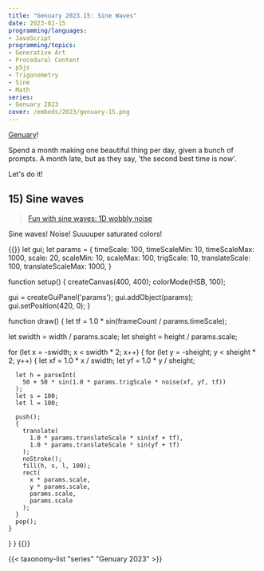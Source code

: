 ```yaml
---
title: "Genuary 2023.15: Sine Waves"
date: 2023-02-15
programming/languages:
- JavaScript
programming/topics:
- Generative Art
- Procedural Content
- p5js
- Trigonometry
- Sine
- Math
series:
- Genuary 2023
cover: /embeds/2023/genuary-15.png
---
```

[Genuary](https://genuary.art/)! 

Spend a month making one beautiful thing per day, given a bunch of prompts. A month late, but as they say, 'the second best time is now'.  

Let's do it!

## 15) Sine waves

> [Fun with sine waves: 1D wobbly noise](https://www.desmos.com/calculator/nhbzwkhij3)

<!--more-->

Sine waves! Noise! Suuuuper saturated colors!

{{<p5js width="600" height="420">}}
let gui;
let params = {
  timeScale: 100, timeScaleMin: 10, timeScaleMax: 1000,
  scale: 20, scaleMin: 10, scaleMax: 100,
  trigScale: 10,
  translateScale: 100, translateScaleMax: 1000,
}

function setup() {
  createCanvas(400, 400);
  colorMode(HSB, 100);
  
  gui = createGuiPanel('params');
  gui.addObject(params);
  gui.setPosition(420, 0);
}

function draw() {
  let tf = 1.0 * sin(frameCount / params.timeScale);
  
  let swidth = width / params.scale;
  let sheight = height / params.scale;
  
  for (let x = -swidth; x < swidth * 2; x++) {
    for (let y = -sheight; y < sheight * 2; y++) {
      let xf = 1.0 * x / swidth;
      let yf = 1.0 * y / sheight;
      
      let h = parseInt(
        50 + 50 * sin(1.0 * params.trigScale * noise(xf, yf, tf))
      );
      let s = 100;
      let l = 100;
      
      push();
      {
        translate(
          1.0 * params.translateScale * sin(xf + tf),
          1.0 * params.translateScale * sin(yf + tf)
        );
        noStroke();
        fill(h, s, l, 100);     
        rect(
          x * params.scale,
          y * params.scale,
          params.scale,
          params.scale
        );
      }
      pop();
    }
  }
}
{{</p5js>}}

{{< taxonomy-list "series" "Genuary 2023" >}}
